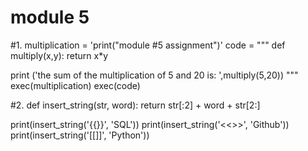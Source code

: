 # module 5
#1.
multiplication = 'print("module #5 assignment")'
code = """
def multiply(x,y):
	  return x*y

print ('the sum of the multiplication of 5 and 20 is: ',multiply(5,20))
"""
exec(multiplication)
exec(code)

#2.
def insert_string(str, word):
 return str[:2] + word + str[2:]

print(insert_string('{{}}', 'SQL'))
print(insert_string('<<>>', 'Github'))
print(insert_string('[[]]', 'Python'))